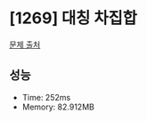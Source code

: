 # [1269] 대칭 차집합

[문제 출처](https://www.acmicpc.net/problem/1269)

## 성능

- Time: 252ms
- Memory: 82.912MB